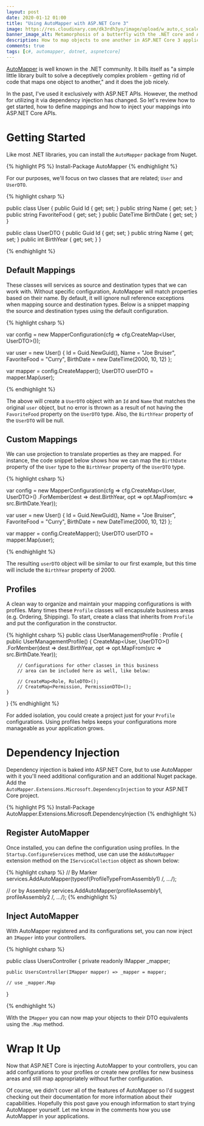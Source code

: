 ```yaml
---
layout: post
date: 2020-01-12 01:00
title: "Using AutoMapper with ASP.NET Core 3"
image: https://res.cloudinary.com/dk3rdh3yo/image/upload/w_auto,c_scale/header_wtvp67.png
banner_image_alt: Metamorphosis of a butterfly with the .NET core and AutoMapper logos
description: How to map objects to one another in ASP.NET Core 3 applications with AutoMapper.
comments: true
tags: [c#, automapper, dotnet, aspnetcore]
---
```


[AutoMapper] is well known in the .NET community. It bills itself as "a simple little library built
to solve a deceptively complex problem - getting rid of code that maps one object to another,"
and it does the job nicely.

In the past, I've used it exclusively with ASP.NET APIs. However, the method for utilizing it via
dependency injection has changed. So let's review how to get started, how to define mappings and
how to inject your mappings into ASP.NET Core APIs.

<!--more-->

# Getting Started

Like most .NET libraries, you can install the `AutoMapper` package from Nuget.

{% highlight PS %}
Install-Package AutoMapper
{% endhighlight %}

For our purposes, we'll focus on two classes that are related; `User` and `UserDTO`.

{% highlight csharp %}

public class User
{
    public Guid Id { get; set; }
    public string Name { get; set; }
    public string FavoriteFood { get; set; }
    public DateTime BirthDate { get; set; }
}

public class UserDTO
{
    public Guid Id { get; set; }
    public string Name { get; set; }
    public int BirthYear { get; set; }
}

{% endhighlight %}

## Default Mappings

These classes will services as source and destination types that we can work with. 
Without specific configuration, AutoMapper will match properties based on their name. 
By default, it will ignore null reference exceptions when mapping source and destination 
types. Below is a snippet mapping the source and destination types using the default 
configuration.

{% highlight csharp %}

var config = new MapperConfiguration(cfg => cfg.CreateMap<User, UserDTO>());

var user = new User() 
{
    Id = Guid.NewGuid(),
    Name = "Joe Bruiser",
    FavoriteFood = "Curry",
    BirthDate = new DateTime(2000, 10, 12)
};

var mapper = config.CreateMapper();
UserDTO userDTO = mapper.Map<UserDTO>(user);

{% endhighlight %}

The above will create a `UserDTO` object with an `Id` and `Name` that matches the original 
`user` object, but no error is thrown as a result of not having the `FavoriteFood` property 
on the `UserDTO` type. Also, the `BirthYear` property of the `UserDTO` will be null.

## Custom Mappings

We can use projection to translate properties as they are mapped. For instance, the code snippet 
below shows how we can map the `BirthDate` property of the `User` type to the `BirthYear` 
property of the `UserDTO` type.

{% highlight csharp %}

var config = new MapperConfiguration(cfg =>
    cfg.CreateMap<User, UserDTO>()
        .ForMember(dest => dest.BirthYear, opt => opt.MapFrom(src => src.BirthDate.Year));

var user = new User() 
{
    Id = Guid.NewGuid(),
    Name = "Joe Bruiser",
    FavoriteFood = "Curry",
    BirthDate = new DateTime(2000, 10, 12)
};

var mapper = config.CreateMapper();
UserDTO userDTO = mapper.Map<UserDTO>(user);

{% endhighlight %}

The resulting `userDTO` object will be similar to our first example, but this time will 
include the `BirthYear` property of 2000.

## Profiles

A clean way to organize and maintain your mapping configurations is with profiles. Many 
times these `Profile` classes will encapsulate business areas (e.g. Ordering, Shipping). To 
start, create a class that inherits from `Profile` and put the configuration in the 
constructor.

{% highlight csharp %}
public class UserManagementProfile : Profile
{
	public UserManagementProfile()
	{
		CreateMap<User, UserDTO>()
            .ForMember(dest => dest.BirthYear, opt => opt.MapFrom(src => src.BirthDate.Year));

        // Configurations for other classes in this business 
        // area can be included here as well, like below:

        // CreateMap<Role, RoleDTO>();
        // CreateMap<Permission, PermissionDTO>();
	}
}
{% endhighlight %}

For added isolation, you could create a project just for your `Profile` configurations. Using 
profiles helps keeps your configurations more manageable as your application grows.

# Dependency Injection

Dependency injection is baked into ASP.NET Core, but to use AutoMapper with it you'll need 
additional configuration and an additional Nuget package. Add the  
`AutoMapper.Extensions.Microsoft.DependencyInjection` to your ASP.NET Core project. 

{% highlight PS %}
Install-Package AutoMapper.Extensions.Microsoft.DependencyInjection
{% endhighlight %}

## Register AutoMapper

Once installed, you can define the configuration using profiles. In the `Startup.ConfigureServices` 
method, use can use the `AddAutoMapper` extension method on the `IServiceCollection` object as 
shown below:

{% highlight csharp %}
// By Marker
services.AddAutoMapper(typeof(ProfileTypeFromAssembly1) /*, ...*/);

// or by Assembly
services.AddAutoMapper(profileAssembly1, profileAssembly2 /*, ...*/);
{% endhighlight %}

## Inject AutoMapper

With AutoMapper registered and its configurations set, you can now inject an `IMapper` into 
your controllers.

{% highlight csharp %}

public class UsersController
{
	private readonly IMapper _mapper;

	public UsersController(IMapper mapper) => _mapper = mapper;

	// use _mapper.Map
}

{% endhighlight %}

With the `IMapper` you can now map your objects to their DTO equivalents using the `.Map` 
method. 

# Wrap It Up

Now that ASP.NET Core is injecting AutoMapper to your controllers, you can add configurations 
to your profiles or create new profiles for new business areas and still map appropriately 
without further configuration.  

Of course, we didn't cover all of the features of AutoMapper so I'd suggest checking out their documentation for more information about their capabilities.  Hopefully this post gave you 
enough information to start trying AutoMapper yourself.  Let me know in the comments how you 
use AutoMapper in your applications.


[automapper]: https://automapper.org/
